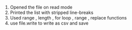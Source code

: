 1) Opened the file on read mode
2) Printed the list with stripped line-breaks
3) Used range , length , for loop , range , replace functions
4) use file.write to write as csv and save
